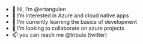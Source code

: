 - 👋 Hi, I’m @ertangulen
- 👀 I’m interested in Azure and cloud native apps
- 🌱 I’m currently learning the basics of development
- 💞️ I’m looking to  collaborate on azure projects
- 📫 you can reach me @tribula (twitter)

<!---
ertangulen/ertangulen is a ✨ special ✨ repository because its `README.md` (this file) appears on your GitHub profile.
You can click the Preview link to take a look at your changes.
--->
